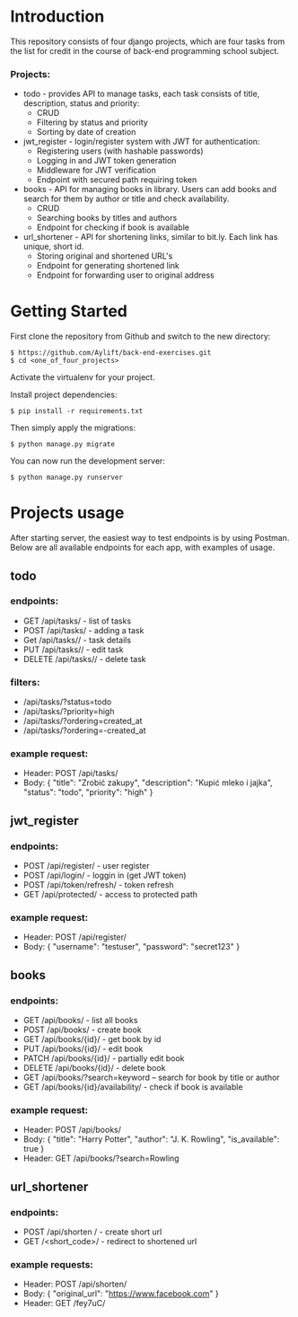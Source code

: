 # Introduction

This repository consists of four django projects, which are four tasks from the list for credit in the course of 
back-end programming school subject.

### Projects:

* todo - provides API to manage tasks, each task consists of title, description, status and priority:
  * CRUD
  * Filtering by status and priority
  * Sorting by date of creation
* jwt_register - login/register system with JWT for authentication:
  * Registering users (with hashable passwords)
  * Logging in and JWT token generation
  * Middleware for JWT verification
  * Endpoint with secured path requiring token
* books - API for managing books in library. Users can add books and search for them by author or title and check availability.
  * CRUD
  * Searching books by titles and authors
  * Endpoint for checking if book is available
* url_shortener - API for shortening links, similar to bit.ly. Each link has unique, short id.
  * Storing original and shortened URL's
  * Endpoint for generating shortened link
  * Endpoint for forwarding user to original address

# Getting Started

First clone the repository from Github and switch to the new directory:

    $ https://github.com/Aylift/back-end-exercises.git
    $ cd <one_of_four_projects>
    
Activate the virtualenv for your project.
    
Install project dependencies:

    $ pip install -r requirements.txt
    
Then simply apply the migrations:

    $ python manage.py migrate

You can now run the development server:

    $ python manage.py runserver

# Projects usage

After starting server, the easiest way to test endpoints is by using Postman. Below are all available
endpoints for each app, with examples of usage.

## todo
### endpoints:
* GET /api/tasks/ - list of tasks
* POST /api/tasks/ - adding a task
* Get /api/tasks/<id>/ - task details
* PUT /api/tasks/<id>/ - edit task
* DELETE /api/tasks/<id>/ - delete task
### filters:
* /api/tasks/?status=todo
* /api/tasks/?priority=high
* /api/tasks/?ordering=created_at
* /api/tasks/?ordering=-created_at
### example request:
* Header: POST /api/tasks/
* Body: {
  "title": "Zrobić zakupy",
  "description": "Kupić mleko i jajka",
  "status": "todo",
  "priority": "high"
}
## jwt_register
### endpoints:
* POST /api/register/ - user register
* POST /api/login/ - loggin in (get JWT token)
* POST /api/token/refresh/ - token refresh 
* GET /api/protected/ - access to protected path
### example request:
* Header: POST /api/register/
* Body: {
"username": "testuser",
"password": "secret123"
}
## books
### endpoints:
* GET /api/books/ - list all books
* POST /api/books/ - create book
* GET /api/books/{id}/ - get book by id
* PUT /api/books/{id}/ - edit book
* PATCH /api/books/{id}/ - partially edit book
* DELETE /api/books/{id}/ - delete book
* GET /api/books/?search=keyword – search for book by title or author
* GET /api/books/{id}/availability/ - check if book is available
### example request:
* Header: POST /api/books/
* Body: {
"title": "Harry Potter",
"author": "J. K. Rowling",
"is_available": true
}
* Header: GET /api/books/?search=Rowling
## url_shortener
### endpoints:
* POST /api/shorten / - create short url
* GET /<short_code>/ - redirect to shortened url
### example requests:
* Header: POST /api/shorten/
* Body:
{
  "original_url": "https://www.facebook.com"
}
* Header: GET /fey7uC/